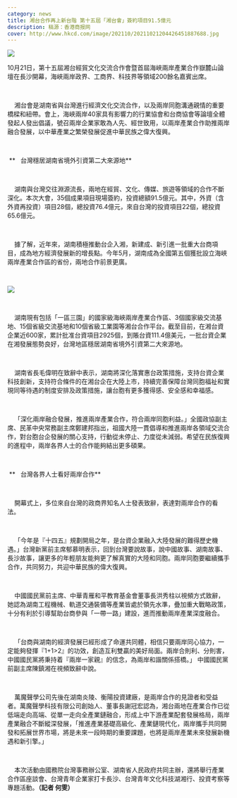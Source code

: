 ```yaml
---
category: news
title: 湘台合作再上新台階 第十五屆「湘台會」簽約項目91.5億元
description: 稿源：香港商报网
cover: http://www.hkcd.com/image/202110/20211021204426451887688.jpg
---
```



![](http://www.hkcd.com/image/202110/20211021204426451887688.jpg)

10月21日，第十五屆湘台經貿文化交流合作會暨首屆海峽兩岸產業合作嶽麓山論壇在長沙開幕，海峽兩岸政界、工商界、科技界等領域200餘名嘉賓出席。

 

    湘台會是湖南省與台灣進行經濟文化交流合作，以及兩岸同胞溝通親情的重要橋樑和紐帶。會上，海峽兩岸40家具有影響力的行業協會和台商協會等論壇全體發起人發出倡議，號召兩岸企業家敢為人先、經世致用，以兩岸產業合作助推兩岸融合發展，以中華產業之繁榮發展促進中華民族之偉大復興。

 

 **   台灣穩居湖南省境外引資第二大來源地**

 

    湖南與台灣交往淵源流長，兩地在經貿、文化、傳媒、旅遊等領域的合作不斷深化。本次大會，35個成果項目現場簽約，投資總額91.5億元。其中，外資（含外資再投資）項目28個，總投資76.4億元，來自台灣的投資項目22個，總投資65.6億元。

 

    據了解，近年來，湖南積極推動台企入湘，新建成、新引進一批重大台商項目，成為地方經濟發展新的增長點。今年5月，湖南成為全國第五個獲批設立海峽兩岸產業合作區的省份，兩地合作前景更廣。

 

![](http://www.hkcd.com/userfiles/1634820230.jpg)

 

    湖南現有包括「一區三園」的國家級海峽兩岸產業合作區、3個國家級交流基地、15個省級交流基地和10個省級工業園等湘台合作平台。截至目前，在湘台資企業近600家，累計批准台資項目2925個，到賬台資111.4億美元，一批台資企業在湘發展態勢良好，台灣地區穩居湖南省境外引資第二大來源地。

 

    湖南省長毛偉明在致辭中表示，湖南將深化落實惠台政策措施，支持台資企業科技創新，支持符合條件的在湘台企在大陸上市，持續完善保障台灣同胞福祉和實現同等待遇的制度安排及政策措施，讓台胞有更多獲得感、安全感和幸福感。

 

    「深化兩岸融合發展，推進兩岸產業合作，符合兩岸同胞利益。」全國政協副主席、民革中央常務副主席鄭建邦指出，祖國大陸一貫倡導和推進兩岸各領域交流合作，對台胞台企發展的關心支持，行動從未停止、力度從未減弱。希望在民族復興的進程中，兩岸各界人士的合作能夠結出更多碩果。

 

 **   台灣各界人士看好兩岸合作**

 

    開幕式上，多位來自台灣的政商界知名人士發表致辭，表達對兩岸合作的看法。

 

    「今年是『十四五』規劃開局之年，是台資企業融入大陸發展的難得歷史機遇。」台灣新黨前主席郁慕明表示，回到台灣要說故事，說中國故事、湖南故事、長沙故事，讓更多的年輕朋友能夠更了解真實的大陸和同胞。兩岸同胞要繼續攜手合作，共同努力，共迎中華民族的偉大復興。

 

    中國國民黨前主席、中華青雁和平教育基金會董事長洪秀柱以視頻方式致辭，她認為湖南工程機械、軌道交通裝備等產業皆處於領先水準，疊加重大戰略政策，十分有利於引導幫助台商參與「一帶一路」建設，進而推動兩岸產業深度融合。

 

    「台商與湖南的經濟發展已經形成了命運共同體，相信只要兩岸同心協力，一定能夠發揮『1+1>2』的功效，創造互利雙贏的美好局面。兩岸合則利、分則害，中國國民黨將秉持着『兩岸一家親』的信念，為兩岸和諧關係搭橋。」 中國國民黨前副主席陳鎮湘在視頻致辭中說。

 

    萬魔聲學公司先後在湖南炎陵、衡陽投資建廠，是兩岸合作的見證者和受益者。萬魔聲學科技有限公司創始人、董事長謝冠宏認為，湘台兩地在產業合作已從低端走向高端、從單一走向全產業鏈融合，形成上中下游產業配套發展格局，兩岸產業融合不斷縱深發展，「推進產業基礎高級化、產業鏈現代化，兩岸攜手共同開發和拓展世界市場，將是未來一段時期的重要課題，也將是兩岸產業未來發展新機遇和新引擎。」

 

    本次活動由國務院台灣事務辦公室、湖南省人民政府共同主辦，還將舉行產業合作區座談會、台灣青年企業家打卡長沙、台灣青年文化科技湖湘行、投資考察等專題活動。**（記者 何雯）**